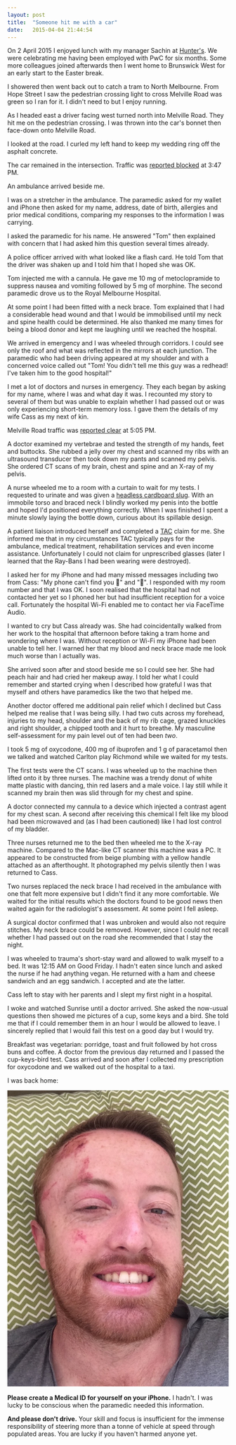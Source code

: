 ```yaml
---
layout: post
title:  "Someone hit me with a car"
date:   2015-04-04 21:44:54
---
```


On 2 April 2015 I enjoyed lunch with my manager Sachin at [Hunter's][].
We were celebrating me having been employed with PwC for six months.
Some more colleagues joined afterwards then I went home to Brunswick West for an early start to the Easter break.

[Hunter's]: http://hunterskitchen.com.au

I showered then went back out to catch a tram to North Melbourne.
From Hope Street I saw the pedestrian crossing light to cross Melville Road was green so I ran for it.
I didn't need to but I enjoy running.

As I headed east a driver facing west turned north into Melville Road.
They hit me on the pedestrian crossing.
I was thrown into the car's bonnet then face-down onto Melville Road.

I looked at the road.
I curled my left hand to keep my wedding ring off the asphalt concrete.

The car remained in the intersection.
Traffic was [reported blocked][] at 3:47 PM.

[reported blocked]: https://mobile.twitter.com/GettrafficVIC/status/583490905673314304

An ambulance arrived beside me.

I was on a stretcher in the ambulance.
The paramedic asked for my wallet and iPhone then asked for my name, address, date of birth, allergies and prior medical conditions, comparing my responses to the information I was carrying.

I asked the paramedic for his name.
He answered "Tom" then explained with concern that I had asked him this question several times already.

A police officer arrived with what looked like a flash card.
He told Tom that the driver was shaken up and I told him that I hoped she was OK.

Tom injected me with a cannula.
He gave me 10 mg of metoclopramide to suppress nausea and vomiting followed by 5 mg of morphine.
The second paramedic drove us to the Royal Melbourne Hospital.

At some point I had been fitted with a neck brace.
Tom explained that I had a considerable head wound and that I would be immobilised until my neck and spine health could be determined.
He also thanked me many times for being a blood donor and kept me laughing until we reached the hospital.

We arrived in emergency and I was wheeled through corridors.
I could see only the roof and what was reflected in the mirrors at each junction.
The paramedic who had been driving appeared at my shoulder and with a concerned voice called out "Tom! You didn't tell me this guy was a redhead! I've taken him to the good hospital!"

I met a lot of doctors and nurses in emergency.
They each began by asking for my name, where I was and what day it was.
I recounted my story to several of them but was unable to explain whether I had passed out or was only experiencing short-term memory loss.
I gave them the details of my wife Cass as my next of kin.

Melville Road traffic was [reported clear][] at 5:05 PM.

[reported clear]: https://mobile.twitter.com/GettrafficVIC/status/583510618390396928

A doctor examined my vertebrae and tested the strength of my hands, feet and buttocks.
She rubbed a jelly over my chest and scanned my ribs with an ultrasound transducer then took down my pants and scanned my pelvis.
She ordered CT scans of my brain, chest and spine and an X-ray of my pelvis.

A nurse wheeled me to a room with a curtain to wait for my tests.
I requested to urinate and was given a [headless cardboard slug][].
With an immobile torso and braced neck I blindly worked my penis into the bottle and hoped I'd positioned everything correctly.
When I was finished I spent a minute slowly laying the bottle down, curious about its spillable design.

[headless cardboard slug]: http://promosspa.it/Products/Male-urine-bottle/20-20-1-en.html

A patient liaison introduced herself and completed a [TAC][] claim for me.
She informed me that in my circumstances TAC typically pays for the ambulance, medical treatment, rehabilitation services and even income assistance.
Unfortunately I could not claim for unprescribed glasses (later I learned that the Ray-Bans I had been wearing were destroyed).

[TAC]: http://tac.vic.gov.au

I asked her for my iPhone and had many missed messages including two from Cass: "My phone can't find you 🙎" and "🙍".
I responded with my room number and that I was OK.
I soon realised that the hospital had not contacted her yet so I phoned her but had insufficient reception for a voice call.
Fortunately the hospital Wi-Fi enabled me to contact her via FaceTime Audio.

I wanted to cry but Cass already was.
She had coincidentally walked from her work to the hospital that afternoon before taking a tram home and wondering where I was.
Without reception or Wi-Fi my iPhone had been unable to tell her.
I warned her that my blood and neck brace made me look much worse than I actually was.

She arrived soon after and stood beside me so I could see her.
She had peach hair and had cried her makeup away.
I told her what I could remember and started crying when I described how grateful I was that myself and others have paramedics like the two that helped me.

Another doctor offered me additional pain relief which I declined but Cass helped me realise that I was being silly.
I had two cuts across my forehead, injuries to my head, shoulder and the back of my rib cage, grazed knuckles and right shoulder, a chipped tooth and it hurt to breathe.
My masculine self-assessment for my pain level out of ten had been *two*.

I took 5 mg of oxycodone, 400 mg of ibuprofen and 1 g of paracetamol then
we talked and watched Carlton play Richmond while we waited for my tests.

The first tests were the CT scans.
I was wheeled up to the machine then lifted onto it by three nurses.
The machine was a trendy donut of white matte plastic with dancing, thin red lasers and a male voice.
I lay still while it scanned my brain then was slid through for my chest and spine.

A doctor connected my cannula to a device which injected a contrast agent for my chest scan.
A second after receiving this chemical I felt like my blood had been microwaved and (as I had been cautioned) like I had lost control of my bladder.

Three nurses returned me to the bed then wheeled me to the X-ray machine.
Compared to the Mac-like CT scanner this machine was a PC.
It appeared to be constructed from beige plumbing with a yellow handle attached as an afterthought.
It photographed my pelvis silently then I was returned to Cass.

Two nurses replaced the neck brace I had received in the ambulance with one that felt more expensive but I didn't find it any more comfortable.
We waited for the initial results which the doctors found to be good news then waited again for the radiologist's assessment.
At some point I fell asleep.

A surgical doctor confirmed that I was unbroken and would also not require stitches.
My neck brace could be removed.
However, since I could not recall whether I had passed out on the road she recommended that I stay the night.

I was wheeled to trauma's short-stay ward and allowed to walk myself to a bed.
It was 12:15 AM on Good Friday.
I hadn't eaten since lunch and asked the nurse if he had anything vegan.
He returned with a ham and cheese sandwich and an egg sandwich.
I accepted and ate the latter.

Cass left to stay with her parents and I slept my first night in a hospital.

I woke and watched Sunrise until a doctor arrived.
She asked the now-usual questions then showed me pictures of a cup, some keys and a bird.
She told me that if I could remember them in an hour I would be allowed to leave.
I sincerely replied that I would fail this test on a good day but I would try.

Breakfast was vegetarian: porridge, toast and fruit followed by hot cross buns and coffee.
A doctor from the previous day returned and I passed the cup-keys-bird test.
Cass arrived and soon after I collected my prescription for oxycodone and we walked out of the hospital to a taxi.

I was back home:

![Back home](2015-04-03.jpg)

**Please create a Medical ID for yourself on your iPhone.**
I hadn't.
I was lucky to be conscious when the paramedic needed this information.

**And please don't drive.**
Your skill and focus is insufficient for the immense responsibility of steering more than a tonne of vehicle at speed through populated areas.
You are lucky if you haven't harmed anyone yet.
